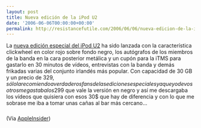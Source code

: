 ```yaml
---
layout: post
title: Nueva edición de la iPod U2
date: '2006-06-06T00:00:00+00:00'
permalink: http://resistancefutile.com/2006/06/06/nueva-edicion-de-la-ipod-u2/
---
```

La <a href="http://www.apple.com/ipod/u2/">nueva edición especial del iPod U2</a> ha sido lanzada con la característica clickwheel en color rojo sobre fondo negro, los autógrafos de los miembros de la banda en la cara posterior metálica y un cupón para la iTMS para gastarlo en 30 minutos de vídeos, entrevistas con la banda y demás frikadas varias del conjunto irlandés más popular. Con capacidad de 30 GB y un precio de 329$, sólo la recomiendo a verdaderos fans de las ediciones especiales ya que yo de vosotros me gastaba los 299$ que vale la versión en negro y así me descargaba los vídeos que quisiera con esos 30$ que hay de diferencia y con lo que me sobrase me iba a tomar unas cañas al bar más cercano...

<a href="http://www.apple.com/ipod/u2/"><img style="display:block; margin:0px auto 10px; text-align:center;cursor:pointer; cursor:hand;" src="http://photos1.blogger.com/blogger/6639/1972/1600/ipodu220060606.png" border="0" alt="" /></a>
(Vía <a href="http://www.appleinsider.com/article.php?id=1789">AppleInsider</a>)
